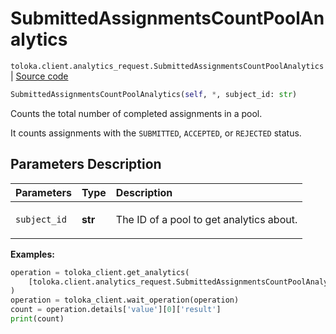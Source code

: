 # SubmittedAssignmentsCountPoolAnalytics
`toloka.client.analytics_request.SubmittedAssignmentsCountPoolAnalytics` | [Source code](https://github.com/Toloka/toloka-kit/blob/v1.2.3/src/client/analytics_request.py#L86)

```python
SubmittedAssignmentsCountPoolAnalytics(self, *, subject_id: str)
```

Counts the total number of completed assignments in a pool.


It counts assignments with the `SUBMITTED`, `ACCEPTED`, or `REJECTED` status.

## Parameters Description

| Parameters | Type | Description |
| :----------| :----| :-----------|
`subject_id`|**str**|<p>The ID of a pool to get analytics about.</p>

**Examples:**


```python
operation = toloka_client.get_analytics(
    [toloka.client.analytics_request.SubmittedAssignmentsCountPoolAnalytics(subject_id='1084779')]
)
operation = toloka_client.wait_operation(operation)
count = operation.details['value'][0]['result']
print(count)
```
